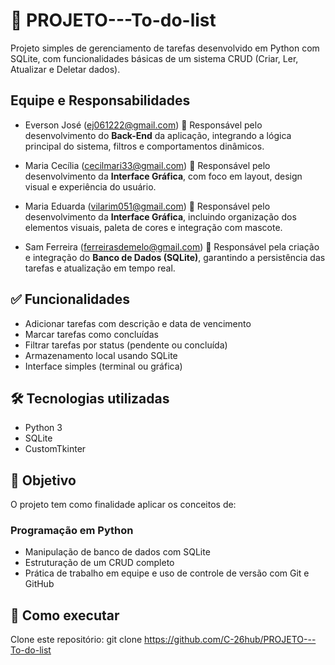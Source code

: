 # 📝 PROJETO---To-do-list
  Projeto simples de gerenciamento de tarefas desenvolvido em Python com SQLite, com funcionalidades básicas de um sistema CRUD (Criar, Ler, Atualizar e Deletar dados).

## Equipe e Responsabilidades
  - Everson José (ej061222@gmail.com)
🔹 Responsável pelo desenvolvimento do **Back-End** da aplicação, integrando a lógica principal do sistema, filtros e comportamentos dinâmicos.

  - Maria Cecília (cecilmari33@gmail.com)
🔹 Responsável pelo desenvolvimento da **Interface Gráfica**, com foco em layout, design visual e experiência do usuário.

  - Maria Eduarda (vilarim051@gmail.com)
  🔹 Responsável pelo desenvolvimento da **Interface Gráfica**, incluindo organização dos elementos visuais, paleta de cores e integração com mascote.

  - Sam Ferreira (ferreirasdemelo@gmail.com)
🔹 Responsável pela criação e integração do **Banco de Dados (SQLite)**, garantindo a persistência das tarefas e atualização em tempo real.

## ✅ Funcionalidades
  - Adicionar tarefas com descrição e data de vencimento
  - Marcar tarefas como concluídas
  - Filtrar tarefas por status (pendente ou concluída)
  - Armazenamento local usando SQLite
  - Interface simples (terminal ou gráfica)

## 🛠 Tecnologias utilizadas
  - Python 3
  - SQLite
  - CustomTkinter

## 🎯 Objetivo
  O projeto tem como finalidade aplicar os conceitos de:

### Programação em Python
  - Manipulação de banco de dados com SQLite
  - Estruturação de um CRUD completo
  - Prática de trabalho em equipe e uso de controle de versão com Git e GitHub
  
## 🧪 Como executar
  Clone este repositório:
  git clone https://github.com/C-26hub/PROJETO---To-do-list
